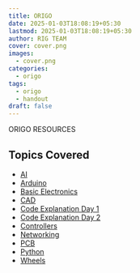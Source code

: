 ```yaml
---
title: ORIGO
date: 2025-01-03T18:08:19+05:30
lastmod: 2025-01-03T18:08:19+05:30
author: RIG TEAM
cover: cover.png
images:
  - cover.png
categories:
  - origo
tags:
  - origo
  - handout
draft: false
---
```


<!-- Summary -->

ORIGO RESOURCES

<!--more-->

## Topics Covered

- [AI](/ai/)
- [Arduino](arduino/)
- [Basic Electronics](basic-electronics/)
- [CAD](cad/)
- [Code Explanation Day 1](code-explanation-day-1/)
- [Code Explanation Day 2](code-explanation-day-2/)
- [Controllers](controllers/)
- [Networking](networking/)
- [PCB](pcb/)
- [Python](python/)
- [Wheels](wheels/)

